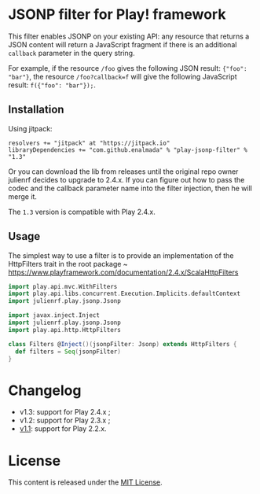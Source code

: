 # JSONP filter for Play! framework

This filter enables JSONP on your existing API: any resource that returns a JSON content will return a JavaScript fragment if there is an additional `callback` parameter in the query string.

For example, if the resource `/foo` gives the following JSON result: `{"foo": "bar"}`, the resource `/foo?callback=f` will give the following JavaScript result: `f({"foo": "bar"});`.

## Installation

Using jitpack:
```
resolvers += "jitpack" at "https://jitpack.io"
libraryDependencies += "com.github.enalmada" % "play-jsonp-filter" % "1.3"
```

Or you can download the lib from releases until the original repo owner julienrf decides to upgrade to 2.4.x.
If you can figure out how to pass the codec and the callback parameter name into the filter injection, then he will merge it.

The `1.3` version is compatible with Play 2.4.x.

## Usage
The simplest way to use a filter is to provide an implementation of the HttpFilters trait in the root package
~ https://www.playframework.com/documentation/2.4.x/ScalaHttpFilters

```scala
import play.api.mvc.WithFilters
import play.api.libs.concurrent.Execution.Implicits.defaultContext
import julienrf.play.jsonp.Jsonp

import javax.inject.Inject
import julienrf.play.jsonp.Jsonp
import play.api.http.HttpFilters

class Filters @Inject()(jsonpFilter: Jsonp) extends HttpFilters {
  def filters = Seq(jsonpFilter)
}
```

# Changelog

- v1.3: support for Play 2.4.x ;
- v1.2: support for Play 2.3.x ;
- [v1.1](https://github.com/julienrf/play-jsonp-filter/tree/1.1): support for Play 2.2.x.

# License

This content is released under the [MIT License](http://opensource.org/licenses/mit-license.php).
